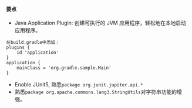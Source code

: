 #### 要点
- Java Application Plugin: 创建可执行的 JVM 应用程序，轻松地在本地启动应用程序。
```
在build.gradle中添加：
plugins {
    id 'application'
}
application {
    mainClass = 'org.gradle.sample.Main'
}
```
- Enable JUnit5, 熟悉`package org.junit.jupiter.api.*`
- 熟悉`package org.apache.commons.lang3.StringUtils`对字符串功能的增强。
